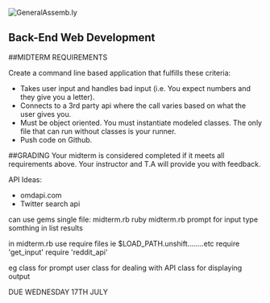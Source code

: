 ![GeneralAssemb.ly](https://github.com/generalassembly/ga-ruby-on-rails-for-devs/raw/master/images/ga.png "GeneralAssemb.ly")

Back-End Web Development
--------

##MIDTERM  REQUIREMENTS

Create a command line based application that fulfills these criteria:

-  Takes user input and handles bad input (i.e. You expect numbers and they give you a letter).
-	Connects to a 3rd party api where the call varies based on what the user gives you.
-	Must be object oriented. You must instantiate modeled classes. The only file that can run without classes is your runner.
-	Push code on Github.


##GRADING
Your midterm is considered completed if it meets all requirements above. Your instructor and T.A will provide you with feedback.


API Ideas: 

*	omdapi.com
*	Twitter search api

can use gems
single file: midterm.rb
ruby midterm.rb
prompt for input
type somthing in
list results


in midterm.rb use require files ie 
$LOAD_PATH.unshift........etc
require 'get_input'
require 'reddit_api'


eg
class for prompt user
class for dealing with API
class for displaying output

DUE WEDNESDAY 17TH JULY
